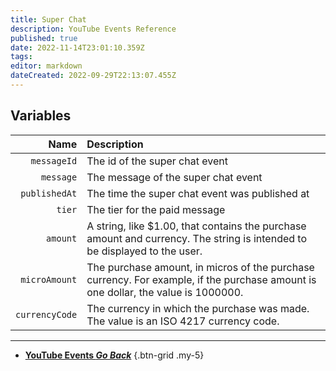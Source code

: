 ```yaml
---
title: Super Chat
description: YouTube Events Reference
published: true
date: 2022-11-14T23:01:10.359Z
tags: 
editor: markdown
dateCreated: 2022-09-29T22:13:07.455Z
---
```


## Variables
Name | Description
----:|:------------
`messageId` | The id of the super chat event
`message` | The message of the super chat event
`publishedAt` | The time the super chat event was published at
`tier` | The tier for the paid message
`amount` | A string, like $1.00, that contains the purchase amount and currency. The string is intended to be displayed to the user.
`microAmount` | The purchase amount, in micros of the purchase currency. For example, if the purchase amount is one dollar, the value is 1000000.
`currencyCode` | The currency in which the purchase was made. The value is an ISO 4217 currency code.

---

- [<i class="mdi mdi-chevron-left"></i>**YouTube Events *Go Back***](/en/Platforms/YouTube/Events)
{.btn-grid .my-5}